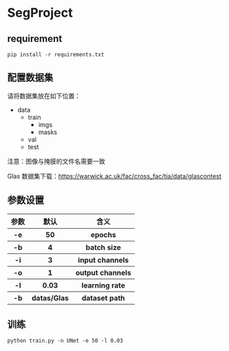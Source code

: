 # SegProject

## requirement

    pip install -r requirements.txt

## 配置数据集

请将数据集放在如下位置：

- data
    + train
        - imgs
        - masks
    + val
    + test
 
注意：图像与掩膜的文件名需要一致

Glas 数据集下载：https://warwick.ac.uk/fac/cross_fac/tia/data/glascontest

## 参数设置


<table>
<tr>
<th align=center>参数</th>
<th align=center>默认</th>
<th align=center>含义</th>
</tr>
<tr>
<th align=center>-e</th>
<th align=center>50</th>
<th align=center>epochs</th>
</tr>
<tr>
<th align=center>-b</th>
<th align=center>4</th>
<th align=center>batch size</th>
</tr>
<tr>
<th align=center>-i</th>
<th align=center>3</th>
<th align=center>input channels</th>
</tr>
<tr>
<th align=center>-o</th>
<th align=center>1</th>
<th align=center>output channels</th>
</tr>
<tr>
<th align=center>-l</th>
<th align=center>0.03</th>
<th align=center>learning rate</th>
</tr>
<tr>
<th align=center>-b</th>
<th align=center>datas/Glas</th>
<th align=center>dataset path</th>
</tr>
</table>


## 训练

    python train.py -n UNet -e 50 -l 0.03


